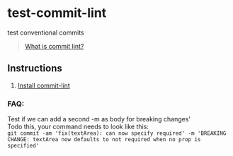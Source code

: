 # test-commit-lint
test conventional commits

>[What is commit lint?](https://github.com/conventional-changelog/commitlint)

## Instructions
1. [Install commit-lint](https://commitlint.js.org/#/guides-local-setup?id=guide-local-setup)

### FAQ:  
Test if we can add a second -m as body for breaking changes'  
Todo this, your command needs to look like this:  
`git commit -am 'fix(textArea): can now specify required' -m 'BREAKING CHANGE: textArea now defaults to not required when no prop is specified'`